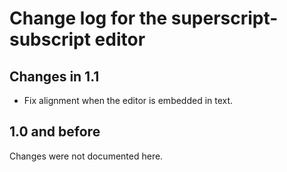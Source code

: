 # Change log for the superscript-subscript editor

## Changes in 1.1

* Fix alignment when the editor is embedded in text.


## 1.0 and before

Changes were not documented here.
